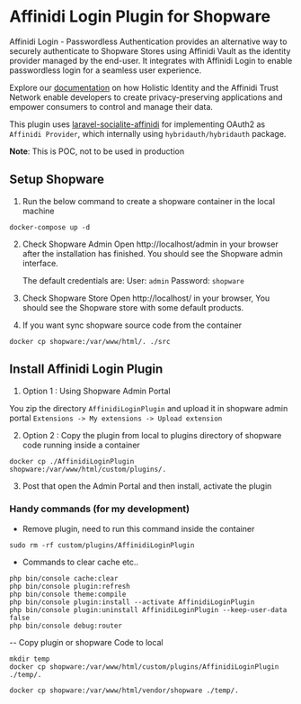 # Affinidi Login Plugin for Shopware

Affinidi Login - Passwordless Authentication provides an alternative way to securely authenticate to Shopware Stores using Affinidi Vault as the identity provider managed by the end-user. It integrates with Affinidi Login to enable passwordless login for a seamless user experience.

Explore our [documentation](https://docs.affinidi.com/docs) on how Holistic Identity and the Affinidi Trust Network enable developers to create privacy-preserving applications and empower consumers to control and manage their data. 

This plugin uses [laravel-socialite-affinidi](https://packagist.org/packages/affinidi/laravel-socialite-affinidi) for implementing OAuth2 as `Affinidi Provider`, which internally using `hybridauth/hybridauth` package.

**Note**: This is POC, not to be used in production

## Setup Shopware

1. Run the below command to create a shopware container in the local machine

```
docker-compose up -d
```

2. Check Shopware Admin
   Open http://localhost/admin in your browser after the installation has finished. You should see the Shopware admin interface.

   The default credentials are:
   User: `admin`
   Password: `shopware`

3. Check Shopware Store
   Open http://localhost/ in your browser, You should see the Shopware store with some default products.

4. If you want sync shopware source code from the container

```
docker cp shopware:/var/www/html/. ./src
```

## Install Affinidi Login Plugin

1. Option 1 : Using Shopware Admin Portal

You zip the directory `AffinidiLoginPlugin` and upload it in shopware admin portal `Extensions -> My extensions -> Upload extension`

2. Option 2 : Copy the plugin from local to plugins directory of shopware code running inside a container

```
docker cp ./AffinidiLoginPlugin shopware:/var/www/html/custom/plugins/.
```

3. Post that open the Admin Portal and then install, activate the plugin

### Handy commands (for my development)

- Remove plugin, need to run this command inside the container

```
sudo rm -rf custom/plugins/AffinidiLoginPlugin
```

- Commands to clear cache etc..

```
php bin/console cache:clear
php bin/console plugin:refresh
php bin/console theme:compile
php bin/console plugin:install --activate AffinidiLoginPlugin
php bin/console plugin:uninstall AffinidiLoginPlugin --keep-user-data false
php bin/console debug:router
```

-- Copy plugin or shopware Code to local

```
mkdir temp
docker cp shopware:/var/www/html/custom/plugins/AffinidiLoginPlugin ./temp/.

docker cp shopware:/var/www/html/vendor/shopware ./temp/.
```

